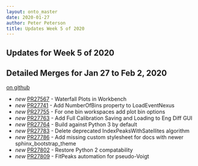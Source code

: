 ```yaml
---
layout: onto_master
date: 2020-01-27
author: Peter Peterson
title: Updates Week 5 of 2020
---
```

Updates for Week 5 of 2020
--------------------------

Detailed Merges for Jan 27 to Feb 2, 2020
-----------------------------------------
[on github](https://github.com/mantidproject/mantid/pulls?q=is%3Apr+merged%3A2020-01-28..2020-02-02)

* *new* [PR27567](https://github.com/mantidproject/mantid/pull/27567) - Waterfall Plots in Workbench
* *new* [PR27741](https://github.com/mantidproject/mantid/pull/27741) - Add NumberOfBins property to LoadEventNexus
* *new* [PR27755](https://github.com/mantidproject/mantid/pull/27755) - For one bin workspaces add plot bin options
* *new* [PR27763](https://github.com/mantidproject/mantid/pull/27763) - Add Full Calibration Saving and Loading to Eng Diff GUI
* *new* [PR27764](https://github.com/mantidproject/mantid/pull/27764) - Build against Python 3 by default
* *new* [PR27783](https://github.com/mantidproject/mantid/pull/27783) - Delete deprecated IndexPeaksWithSatellites algorithm
* *new* [PR27786](https://github.com/mantidproject/mantid/pull/27786) - Add missing custom stylesheet for docs with newer sphinx_bootstrap_theme
* *new* [PR27802](https://github.com/mantidproject/mantid/pull/27802) - Restore Python 2 compatability
* *new* [PR27809](https://github.com/mantidproject/mantid/pull/27809) - FitPeaks automation for pseudo-Voigt

